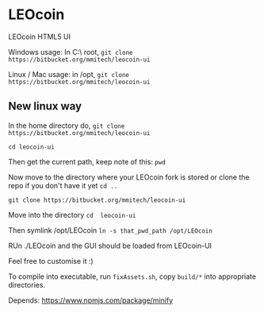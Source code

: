 LEOcoin
======
LEOcoin HTML5 UI


Windows usage:
In C:\ root, `git clone https://bitbucket.org/mmitech/leocoin-ui`

Linux / Mac usage:
in /opt, `git clone https://bitbucket.org/mmitech/leocoin-ui`


## New linux way
In the home directory do,
`git clone https://bitbucket.org/mmitech/leocoin-ui`

`cd leocoin-ui`

Then get the current path, keep note of this:
`pwd`

Now move to the directory where your LEOcoin fork is stored or clone the repo if you don't have it yet
`cd ..`

`git clone https://bitbucket.org/mmitech/leocoin-ui`

Move into the directory
`cd  leocoin-ui`

Then symlink /opt/LEOcoin
`ln -s that_pwd_path /opt/LEOcoin`

RUn ./LEOcoin and the GUI should be loaded from LEOcoin-UI



Feel free to customise it :)

To compile into executable, run `fixAssets.sh`, copy `build/*` into appropriate directories.

Depends:
https://www.npmjs.com/package/minify
